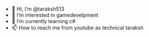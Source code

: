 - 👋 Hi, I’m @taraksh513
- 👀 I’m interested in gamedevelpment
- 🌱 I’m currently learning c#
- 📫 How to reach me from youtube as technical taraksh

<!---
taraksh513/taraksh513 is a ✨ special ✨ repository because its `README.md` (this file) appears on your GitHub profile.
You can click the Preview link to take a look at your changes.
--->
